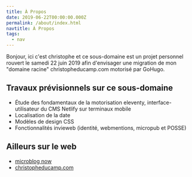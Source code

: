 ```yaml
---
title: À Propos
date: 2019-06-22T00:00:00.000Z
permalink: /about/index.html
navtitle: À Propos
tags:
  - nav
---
```


Bonjour, ici c'est christophe et ce sous-domaine est un projet personnel rouvert le samedi 22 juin 2019 afin d'envisager une migration de mon "domaine racine" christopheducamp.com  motorisé par GoHugo.


## Travaux prévisionnels sur ce sous-domaine 

- Étude des fondamentaux de la motorisation eleventy, interface-utilisateur du CMS Netlify sur terminaux mobile 
- Localisation de la date
- Modèles de design CSS 
- Fonctionnalités invieweb (identité, webmentions, micropub et POSSE)



## Ailleurs sur le web

- [microblog now](https://microblog.ducamp.me/now)
- [christopheducamp.com](https://christopheducamp.com)
